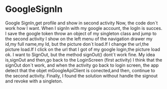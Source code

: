# GoogleSignIn
Google SignIn,get profile and show in second activity
Now, the code don`t work how I want. When I signIn with my google account, the logIn is succes.
I save the google token throw an object of my singleton class and jump to the second activity
I show on the left menu of the navigation drawer my id,my full name,my Id, but the picture don´t load.If I change the url,the picture load.If I click on the url that I got of my google login,the picture load ok.
I want to SignOut, but the method signOut() dont´t work fine. My idea is,signOut and then,go back to the LoginScreen (first activity)
I think that the signOut don´t work, and when the activity go back to login screen, the app detect that the objet mGoogleApiClient is conected,and then, continue to the second activity.
Finally, I found the solution without handle the signout and revoke with a singleton.
